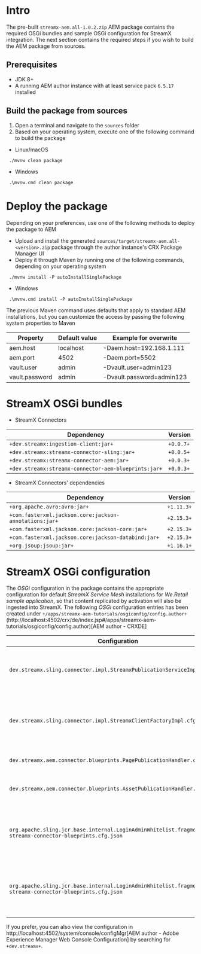 # Intro

The pre-built `streamx-aem.all-1.0.2.zip` AEM package contains the required OSGi bundles and sample OSGi configuration
for StreamX integration.
The next section contains the required steps if you wish to build the AEM package from sources.

## Prerequisites

* JDK 8+
* A running AEM author instance with at least service pack `6.5.17` installed

## Build the package from sources

1. Open a terminal and navigate to the `sources` folder
2. Based on your operating system, execute one of the following command to build the package

* Linux/macOS

```shell
 ./mvnw clean package
```

* Windows

```shell
 .\mvnw.cmd clean package
```

# Deploy the package

Depending on your preferences, use one of the following methods to deploy the package to AEM

* Upload and install the generated `sources/target/streamx-aem.all-<version>.zip` package through the author instance's
  CRX Package Manager UI
* Deploy it through Maven by running one of the following commands, depending on your operating system

```shell
 ./mvnw install -P autoInstallSinglePackage
```

* Windows

```shell
 .\mvnw.cmd install -P autoInstallSinglePackage
```

The previous Maven command uses defaults that apply to standard AEM installations, but you can customize the access by passing the
following system properties to Maven

| Property       | Default value | Example for overwrite     | 
|----------------|---------------|---------------------------|
| aem.host       | localhost     | -Daem.host=192.168.1.111  |
| aem.port       | 4502          | -Daem.port=5502           |
| vault.user     | admin         | -Dvault.user=admin123     |
| vault.password | admin         | -Dvault.password=admin123 |


# StreamX OSGi bundles

* StreamX Connectors

| Dependency                                           | Version    |
|------------------------------------------------------|------------|
| `+dev.streamx:ingestion-client:jar+`                 | `+0.0.7+`  |
| `+dev.streamx:streamx-connector-sling:jar+`          | `+0.0.5+`  |
| `+dev.streamx:streamx-connector-aem:jar+`            | `+0.0.3+`  |
| `+dev.streamx:streamx-connector-aem-blueprints:jar+` | `+0.0.3+`  |

* StreamX Connectors' dependencies

| Dependency                                              | Version     |
|---------------------------------------------------------|-------------|
| `+org.apache.avro:avro:jar+`                            | `+1.11.3+`  |
| `+com.fasterxml.jackson.core:jackson-annotations:jar+`  | `+2.15.3+`  |
| `+com.fasterxml.jackson.core:jackson-core:jar+`         | `+2.15.3+`  |
| `+com.fasterxml.jackson.core:jackson-databind:jar+`     | `+2.15.3+`  |
| `+org.jsoup:jsoup:jar+`                                 | `+1.16.1+`  |

# StreamX OSGi configuration

The _OSGi_ configuration in the package contains the appropriate configuration
for default _StreamX Service Mesh_ installations for _We.Retail sample application_,
so that content replicated by activation will also be ingested into StreamX.
The following _OSGi_ configuration entries has been created
under `+/apps/streamx-aem-tutorials/osgiconfig/config.author+`
(http://localhost:4502/crx/de/index.jsp#/apps/streamx-aem-tutorials/osgiconfig/config.author)[AEM author - CRXDE]

| Configuration                                                                                           | Property             | Description                                                                | Default value                                |
|---------------------------------------------------------------------------------------------------------|----------------------|----------------------------------------------------------------------------|----------------------------------------------|
| `dev.streamx.sling.connector.impl.StreamxPublicationServiceImpl.cfg.json`                               | `enabled`            | Enables _StreamX Connector_ to ingest content into _StreamX_               | `true`                                       |
| `dev.streamx.sling.connector.impl.StreamxClientFactoryImpl.cfg.json`                                    | `streamxUrl`         | Defines where the _StreamX REST Ingestion_ service listens                 | `http://localhost:8080`                      |
| `dev.streamx.aem.connector.blueprints.PagePublicationHandler.cfg.json`                                  | `pages.path.regexp`  |                                                                            | Handles _We.Retail_ pages during publication |`^/content/we-retail/.+`|
| `dev.streamx.aem.connector.blueprints.AssetPublicationHandler.cfg.json`                                 | `assets.path.regexp` | Handles _We.Retail_ assets during publication                              | `^/content/dam/we-retail/.+`                 |
| `org.apache.sling.jcr.base.internal.LoginAdminWhitelist.fragment-streamx-connector-blueprints.cfg.json` | `whitelist.bundles`  | Enables `+streamx-connector-aem-blueprints+` to create administrative user | `streamx-connector-aem-blueprints`           |
| `org.apache.sling.jcr.base.internal.LoginAdminWhitelist.fragment-streamx-connector-blueprints.cfg.json` | `whitelist.name`     | Enables `+streamx-connector-aem-blueprints+` to create administrative user | `streamx-connector-aem-blueprints`           |


If you prefer, you can also view the configuration in http://localhost:4502/system/console/configMgr[AEM author - Adobe Experience Manager Web Console Configuration]
by searching for `+dev.streamx+`.
